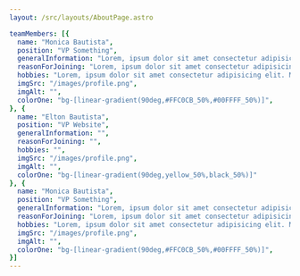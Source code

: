 ```yaml
---
layout: /src/layouts/AboutPage.astro

teamMembers: [{
  name: "Monica Bautista",
  position: "VP Something",
  generalInformation: "Lorem, ipsum dolor sit amet consectetur adipisicing elit. Mollitia vero exercitationem asperiores maxime ipsam natus quidem a neque. Ullam veritatis repellat aliquid laborum cum totam necessitatibus. Eius tempore natus sunt.",
  reasonForJoining: "Lorem, ipsum dolor sit amet consectetur adipisicing elit. Mollitia vero exercitationem asperiores maxime ipsam natus quidem a neque. Ullam veritatis repellat aliquid laborum cum totam necessitatibus. Eius tempore natus sunt.",
  hobbies: "Lorem, ipsum dolor sit amet consectetur adipisicing elit. Mollitia vero exercitationem asperiores maxime ipsam natus quidem a neque. Ullam veritatis repellat aliquid laborum cum totam necessitatibus. Eius tempore natus sunt.",
  imgSrc: "/images/profile.png",
  imgAlt: "",
  colorOne: "bg-[linear-gradient(90deg,#FFC0CB_50%,#00FFFF_50%)]",
}, {
  name: "Elton Bautista",
  position: "VP Website",
  generalInformation: "",
  reasonForJoining: "",
  hobbies: "",
  imgSrc: "/images/profile.png",
  imgAlt: "",
  colorOne: "bg-[linear-gradient(90deg,yellow_50%,black_50%)]"
}, {
  name: "Monica Bautista",
  position: "VP Something",
  generalInformation: "Lorem, ipsum dolor sit amet consectetur adipisicing elit. Mollitia vero exercitationem asperiores maxime ipsam natus quidem a neque. Ullam veritatis repellat aliquid laborum cum totam necessitatibus. Eius tempore natus sunt.",
  reasonForJoining: "Lorem, ipsum dolor sit amet consectetur adipisicing elit. Mollitia vero exercitationem asperiores maxime ipsam natus quidem a neque. Ullam veritatis repellat aliquid laborum cum totam necessitatibus. Eius tempore natus sunt.",
  hobbies: "Lorem, ipsum dolor sit amet consectetur adipisicing elit. Mollitia vero exercitationem asperiores maxime ipsam natus quidem a neque. Ullam veritatis repellat aliquid laborum cum totam necessitatibus. Eius tempore natus sunt.",
  imgSrc: "/images/profile.png",
  imgAlt: "",
  colorOne: "bg-[linear-gradient(90deg,#FFC0CB_50%,#00FFFF_50%)]",
}]
---
```

